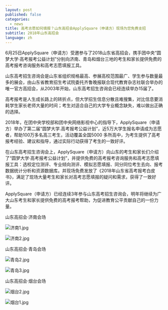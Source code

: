 ```yaml
---
layout: post
published: false
categories:
  - news
title: 高考志愿如何填报？山东高招会ApplySquare（申请方）现场为您免费支招
subtitle: 2018年山东高招会
language: zh
---
```

6月25日ApplySquare（申请方）受邀参与了2018山东省高招会，携手团中央“圆梦大学·高考报考公益计划”分别向济南、青岛和烟台三地的考生和家长提供免费的高考报考咨询服务和高考志愿填报工具。

山东高考招生咨询会是山东省组织规格最高、参展高校范围最广、学生参与数量最多的展会，由山东省教育招生考试院委托齐鲁晚报联合现代教育杂志社联合举办的唯一官方高招会，从2003年开始，山东高考招生咨询会已经连续举办15届了。

高考报考是人生成长路上的转折点，但大学招生信息分散且难搜集，对比信息要消耗学生家长老师大量的时间；考生对适合自己的大学专业概念缺失，难以做出正确的选择。

2018年，在团中央学校部和团中央网络影视中心的指导下，ApplySquare（申请方）举办了第二届“圆梦大学.高考报考公益计划”，近5万大学生报名申请成为志愿者，帮助100万多名高三考生，活动覆盖全国5000 多所高中，为考生提供了高考报考经验、建议和指导，通过实际行动获得了考生的一致好评。

在山东高考招生咨询会上，ApplySquare（申请方）向山东的考生和家长们介绍了“圆梦大学·高考报考公益计划”，并提供免费的高考报考咨询服务和高考志愿填报工具：选校定位测评、专业倾向测评、模拟志愿填报、同分同位考生去向、报考 数据统计分析和资源数据库。并现场免费发放了《2018年山东省高考报考白皮书》，满足了现场大量考生和家长对高考志愿填报的疑问和需求，获得了一致好评。

ApplySquare（申请方）已经连续3年参与山东高考招生咨询会，明年将继续为广大山东考生和家长提供免费的高考报考帮助，为促进教育公平贡献自己的一份力量。
 
                               
 山东高招会·济南会场

![济南1.jpg]({{site.baseurl}}/image/济南1.jpg)

![济南2.jpg]({{site.baseurl}}/image/济南2.jpg)

山东高招会·青岛会场

![青岛2.jpg]({{site.baseurl}}/image/青岛2.jpg)

![青岛3.jpg]({{site.baseurl}}/image/青岛3.jpg)

山东高招会·烟台会场

![烟台2.jpg]({{site.baseurl}}/image/烟台2.jpg)

![烟台1.jpg]({{site.baseurl}}/image/烟台1.jpg)


